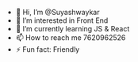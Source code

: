 - 👋 Hi, I’m @Suyashwaykar
- 👀 I’m interested in Front End
- 🌱 I’m currently learning JS & React
- 📫 How to reach me 7620962526
- ⚡ Fun fact: Friendly

<!---
Suyashwaykar511/Suyashwaykar511 is a ✨ special ✨ repository because its `README.md` (this file) appears on your GitHub profile.
You can click the Preview link to take a look at your changes.
--->
